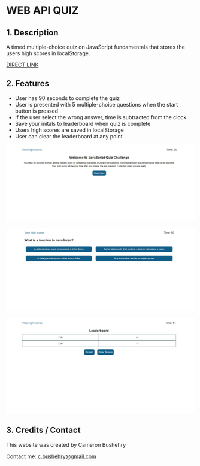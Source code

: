 # WEB API QUIZ

## 1. Description
A timed multiple-choice quiz on JavaScript fundamentals that stores the users high scores in localStorage.

[DIRECT LINK](https://cbushehry.github.io/web-api-quiz/)

## 2. Features
 * User has 90 seconds to complete the quiz
 * User is presented with 5 multiple-choice questions when the start button is pressed
 * If the user select the wrong answer, time is subtracted from the clock
 * Save your initals to leaderboard when quiz is complete
 * Users high scores are saved in localStorage
 * User can clear the leaderboard at any point

 ![waq1](assets\images\webapiquiz_pic1.JPG)

 ![waq2](assets\images\webapiquiz_pic2.JPG)

 ![waq3](assets\images\webapiquiz_pic3.JPG)

## 3. Credits / Contact
This website was created by Cameron Bushehry

Contact me: c.bushehry@gmail.com